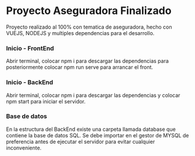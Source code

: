 # Proyecto Aseguradora Finalizado
Proyecto realizado al 100% con tematica de aseguradora, hecho con VUEJS, NODEJS y multiples dependencias para el desarrollo.

### Inicio - FrontEnd
Abrir terminal, colocar npm i para descargar las dependencias para posteriormente colocar npm run serve para arrancar el front.

### Inicio - BackEnd
Abrir terminal, colocar npm i para descargar las dependencias y colocar npm start para iniciar el servidor.

### Base de datos

En la estructura del BackEnd existe una carpeta llamada database que contiene la base de datos SQL. Se debe importar en el gestor de MYSQL de preferencia antes de ejecutar el servidor para evitar cualquier inconveniente.
